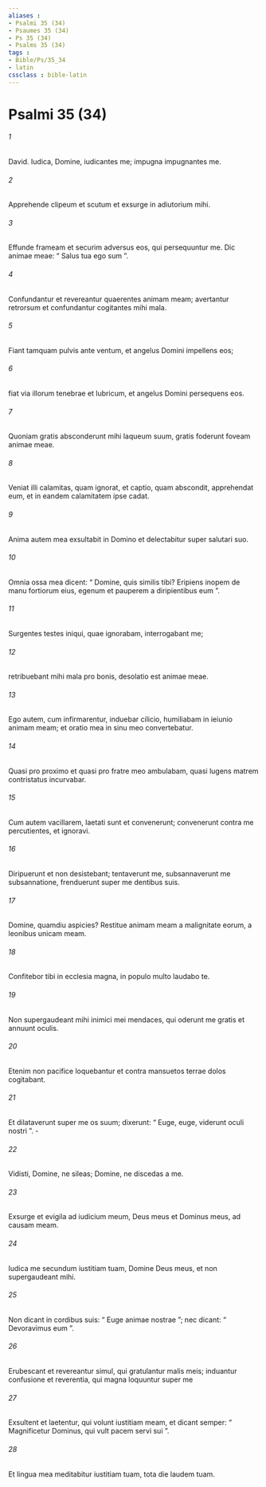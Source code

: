 ```yaml
---
aliases : 
- Psalmi 35 (34)
- Psaumes 35 (34)
- Ps 35 (34)
- Psalms 35 (34)
tags : 
- Bible/Ps/35_34
- latin
cssclass : bible-latin
---
```


# Psalmi 35 (34)

###### 1
David. Iudica, Domine, iudicantes me; impugna impugnantes me.
###### 2
Apprehende clipeum et scutum et exsurge in adiutorium mihi.
###### 3
Effunde frameam et securim adversus eos, qui persequuntur me. Dic animae meae: “ Salus tua ego sum ”.
###### 4
Confundantur et revereantur quaerentes animam meam; avertantur retrorsum et confundantur cogitantes mihi mala.
###### 5
Fiant tamquam pulvis ante ventum, et angelus Domini impellens eos;
###### 6
fiat via illorum tenebrae et lubricum, et angelus Domini persequens eos.
###### 7
Quoniam gratis absconderunt mihi laqueum suum, gratis foderunt foveam animae meae.
###### 8
Veniat illi calamitas, quam ignorat, et captio, quam abscondit, apprehendat eum, et in eandem calamitatem ipse cadat.
###### 9
Anima autem mea exsultabit in Domino et delectabitur super salutari suo.
###### 10
Omnia ossa mea dicent: “ Domine, quis similis tibi? Eripiens inopem de manu fortiorum eius, egenum et pauperem a diripientibus eum ”.
###### 11
Surgentes testes iniqui, quae ignorabam, interrogabant me;
###### 12
retribuebant mihi mala pro bonis, desolatio est animae meae.
###### 13
Ego autem, cum infirmarentur, induebar cilicio, humiliabam in ieiunio animam meam; et oratio mea in sinu meo convertebatur.
###### 14
Quasi pro proximo et quasi pro fratre meo ambulabam, quasi lugens matrem contristatus incurvabar.
###### 15
Cum autem vacillarem, laetati sunt et convenerunt; convenerunt contra me percutientes, et ignoravi.
###### 16
Diripuerunt et non desistebant; tentaverunt me, subsannaverunt me subsannatione, frenduerunt super me dentibus suis.
###### 17
Domine, quamdiu aspicies? Restitue animam meam a malignitate eorum, a leonibus unicam meam.
###### 18
Confitebor tibi in ecclesia magna, in populo multo laudabo te.
###### 19
Non supergaudeant mihi inimici mei mendaces, qui oderunt me gratis et annuunt oculis.
###### 20
Etenim non pacifice loquebantur et contra mansuetos terrae dolos cogitabant.
###### 21
Et dilataverunt super me os suum; dixerunt: “ Euge, euge, viderunt oculi nostri ”. -
###### 22
Vidisti, Domine, ne sileas; Domine, ne discedas a me.
###### 23
Exsurge et evigila ad iudicium meum, Deus meus et Dominus meus, ad causam meam.
###### 24
Iudica me secundum iustitiam tuam, Domine Deus meus, et non supergaudeant mihi.
###### 25
Non dicant in cordibus suis: “ Euge animae nostrae ”; nec dicant: “ Devoravimus eum ”.
###### 26
Erubescant et revereantur simul, qui gratulantur malis meis; induantur confusione et reverentia, qui magna loquuntur super me
###### 27
Exsultent et laetentur, qui volunt iustitiam meam, et dicant semper: “ Magnificetur Dominus, qui vult pacem servi sui ”.
###### 28
Et lingua mea meditabitur iustitiam tuam, tota die laudem tuam.
